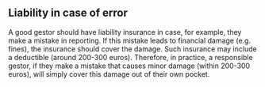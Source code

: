 ## Liability in case of error

A good gestor should have liability insurance in case, for example, they make a mistake in reporting. If this
mistake leads to financial damage (e.g. fines), the insurance should cover the damage. Such insurance may include a
deductible (around 200-300 euros). Therefore, in practice, a responsible gestor, if they make a mistake that causes
minor damage (within 200-300 euros), will simply cover this damage out of their own pocket.
